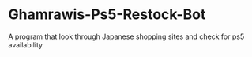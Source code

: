 # Ghamrawis-Ps5-Restock-Bot
A program that look through Japanese shopping sites and check for ps5 availability 
